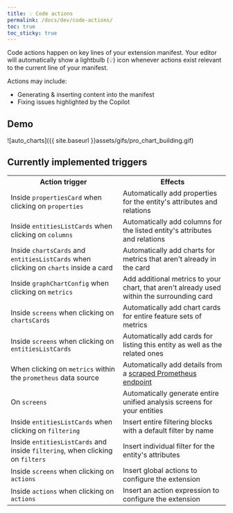 ```yaml
---
title: 💡 Code actions
permalink: /docs/dev/code-actions/
toc: true
toc_sticky: true
---
```


Code actions happen on key lines of your extension manifest.
Your editor will automatically show a lightbulb (💡) icon whenever actions exist relevant to the
current line of your manifest.

Actions may include:
- Generating & inserting content into the manifest
- Fixing issues highlighted by the Copilot

## Demo

![auto_charts]({{ site.baseurl }}assets/gifs/pro_chart_building.gif)

## Currently implemented triggers

<table>
  <tr>
    <th>Action trigger</th>
    <th>Effects</th>
  </tr>
  <tr>
    <td>Inside <code>propertiesCard</code> when clicking on <code>properties</code></td>
    <td>Automatically add properties for the entity's attributes and relations</td>
  </tr>
  <tr>
    <td>Inside <code>entitiesListCards</code> when clicking on <code>columns</code></td>
    <td>Automatically add columns for the listed entity's attributes and relations</td>
  </tr>
  <tr>
    <td>
      Inside <code>chartsCards</code> and <code>entitiesListCards</code> when clicking on
      <code>charts</code> inside a card
    </td>
    <td>Automatically add charts for metrics that aren't already in the card</td>
  </tr>
  <tr>
    <td>Inside <code>graphChartConfig</code> when clicking on <code>metrics</code></td>
    <td>
      Add additional metrics to your chart, that aren't already used within the surrounding card
    </td>
  </tr>
  <tr>
    <td>Inside <code>screens</code> when clicking on <code>chartsCards</code></td>
    <td>Automatically add chart cards for entire feature sets of metrics</td>
  </tr>
  <tr>
    <td>Inside <code>screens</code> when clicking on <code>entitiesListCards</code></td>
    <td>Automatically add cards for listing this entity as well as the related ones</td>
  </tr>
  <tr>
    <td>When clicking on <code>metrics</code> within the <code>prometheus</code> data source</td>
    <td>
      Automatically add details from a
      <a href="/dynatrace-extensions-vscode/docs/dev/code-lens/#prometheus-code-lenses">
        scraped Prometheus endpoint
      </a>
    </td>
  </tr>
  <tr>
    <td>On <code>screens</code></td>
    <td>Automatically generate entire unified analysis screens for your entities</td>
  </tr>
  <tr>
    <td>Inside <code>entitiesListCards</code> when clicking on <code>filtering</code></td>
    <td>Insert entire filtering blocks with a default filter by name</td>
  </tr>
  <tr>
    <td>Inside <code>entitiesListCards</code> and inside <code>filtering</code>, when clicking on <code>filters</code></td>
    <td>Insert individual filter for the entity's attributes</td>
  </tr>
  <tr>
    <td>Inside <code>screens</code> when clicking on <code>actions</code></td>
    <td>Insert global actions to configure the extension</td>
  </tr>
  <tr>
    <td>Inside <code>actions</code> when clicking on <code>actions</code></td>
    <td>Insert an action expression to configure the extension</td>
  </tr>
</table>
